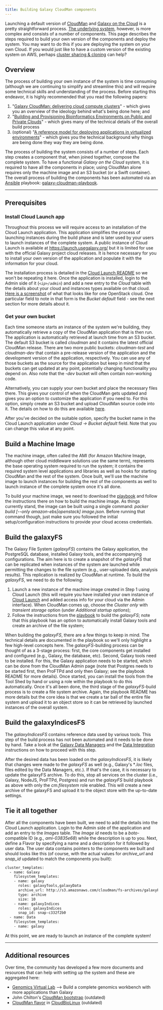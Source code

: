 ```yaml
---
title: Building Galaxy CloudMan components
---
```


<slot name="cloudman/linkbox-horizontal" />

Launching a default version of [CloudMan](http://usecloudman.org/) and [Galaxy on the Cloud](/src/cloudman/index.md) is a pretty straightforward process. [The underlying system](http://onlinelibrary.wiley.com/doi/10.1002/cpe.1836/full), however, is more complex and consists of a number of components. This page describes the steps required to build your own version of the components and deploy the system. You may want to do this if you are deploying the system on your own Cloud. If you would just like to have a custom version of the existing system on AWS, perhaps [cluster sharing & cloning](/src/cloudman/sharing/index.md) can help?

## Overview

The process of building your own instance of the system is time consuming (although we are continuing to simplify and streamline this) and will require some technical skills and understanding of the process. Before starting this endeavor, it is highly recommended that you read the following papers:
1. "[Galaxy CloudMan: delivering cloud compute clusters](http://www.biomedcentral.com/1471-2105/11/S12/S4)" - which gives you an overview of the ideology behind what's being done here; and
2. "[Building and Provisioning Bioinformatics Environments on Public and Private Clouds](http://figshare.com/articles/Building_and_Provisioning_Bioinformatics_Environments_on_Public_and_Private_Clouds/1424740)" - which gives many of the technical details of the overall build process
3. (optional) "[A reference model for deploying applications in virtualized environments](http://onlinelibrary.wiley.com/doi/10.1002/cpe.1836/full)" - which gives you the technical background why things are being done they way they are being done.

The process of building the system consists of a number of steps. Each step creates a component that, when joined together, compose the complete system. To have a functional *Galaxy on the Cloud* system, it is required to have all the components in place; using CloudMan alone requires only the machine image and an S3 bucket (or a Swift container). The overall process of building the components has been automated via an [Ansible](http://www.ansible.com/) playbook: [galaxy-cloudman-playbook](https://github.com/galaxyproject/galaxy-cloudman-playbook).

----

## Prerequisites

### Install Cloud Launch app

Throughout this process we will require access to an installation of the Cloud Launch application. This application simplifies the process of launching instances during the build phase and is later used by your users to launch instances of the complete system. A public instance of Cloud Launch is available at https://launch.usegalaxy.org/ but it is limited for use with the official Galaxy project cloud releases. It is hence necessary for you to install your own version of the application and populate it with the information for your cloud.

The installation process is detailed in the [Cloud Launch README](https://github.com/galaxyproject/cloudlaunch) so we won't be repeating it here. Once the application is installed, login to the Admin side of it (*`<ip>/admin`*) and add a new entry to the *Cloud* table with the details about your cloud and instances types available on that cloud. [Here is a screenshot](http://i.imgur.com/FAn3ERV.png) of what that looks like for one OpenStack cloud. One particular field to note in that form is the *Bucket default* field - see the next section for more details about it.

### Get your own bucket

Each time someone starts an instance of the system we're building, they automatically retrieve a copy of the CloudMan application that is then run. The application is automatically retrieved at launch time from an S3 bucket. The default S3 bucket is called *cloudman* and it contains the latest official CloudMan release. There are two more public buckets: *cloudman-test* and *cloudman-dev* that contain a pre-release version of the application and the development version of the application, respectively. You can use any of those buckets as the source for the application but keep in mind that the buckets can get updated at any point, potentially changing functionality you depend on. Also note that the *-dev* bucket will often contain non-working code.

Alternatively, you can supply your own bucket and place the necessary files there. This gives your control of when the CloudMan gets updated and gives you an option to customize the application if you need to. For this option, simply create an S3 bucket and upload CloudMan source code into it. The details on how to do this are available [here](https://galaxyproject.org/cloudman/customizing/#using-custom-cloudman-application).

After you’ve decided on the suitable option, specify the bucket name in the Cloud Launch application under *Cloud -> Bucket default* field. Note that you can change this value at any point.


## Build a Machine Image

The machine image, often called the AMI (for Amazon Machine Image, although other cloud middleware solutions use the same term), represents the base operating system required to run the system; it contains the required system level applications and libraries as well as hooks for starting CloudMan and the rest of the system. Once built, we'll use the machine image to launch instances for building the rest of the components as well to launch instance of the complete system once it's all done.

To build your machine image, we need to download the [playbook](https://github.com/galaxyproject/galaxy-cloudman-playbook) and follow the instructions there on how to build the machine image. As things currently stand, the image can be built using a single command: *packer build [--only amazon-ebs|openstack] image.json*. Before running that command though, just make sure you followed the initial setup/configuration instructions to provide your cloud access credentials.

## Build the galaxyFS

The Galaxy File System (*galaxyFS*) contains the Galaxy application, the PostgreSQL database, installed Galaxy tools, and the accompanying configurations. The aim here is to create a snapshot of the *galaxyFS* that can be replicated when instances of the system are launched while permitting the changes to the file system (e.g., user-uploaded data, analysis results). This replication is realized by CloudMan  at runtime. To build the *galaxyFS*, we need to do the following:
1. Launch a new instance of the machine image created in Step 1 using Cloud Launch (this will require you have installed your own instance of [Cloud Launch](https://github.com/galaxyproject/cloudlaunch) and added access info for your cloud via the Admin interface). When CloudMan comes up, choose the *Cluster only* with *transient storage* option (under *Additional startup options*);
2. Follow the instructions from the [playbook](https://github.com/galaxyproject/galaxy-cloudman-playbook) to build the *galaxyFS*; note that this playbook has an option to automatically install Galaxy tools and create an archive of the file system;

When building the *galaxyFS*, there are a few things to keep in mind. The technical details are documented in the playbook so we'll only highlight a few high-level concepts here. The *galaxyFS*-building process can be thought of as a 3-stage process: first, the core components get installed and configured (e.g., Galaxy, the database, etc). Second, Galaxy tools need to be installed. For this, the Galaxy application needs to be started, which can be done from the CloudMan Admin page (note that Postgres needs to be started first, then ProFTPd and only then Galaxy; see the playbook README for more details). Once started, you can install the tools from the Tool Shed by hand or using a role within the playbook to do this automatically. Once it's all been done, the third stage of the *galaxyFS*-build process is to create a file system archive. Again, the playbook README has more details but the core idea is that we create a tar ball of the entire file system and upload it to an object store so it can be retrieved by launched instances of the overall system.

## Build the galaxyIndicesFS

The *galaxyIndicesFS* contains reference data used by various tools. This step of the build process has not been automated and it needs to be done by hand. Take a look at the [Galaxy Data Managers](/src/admin/tools/data-managers/index.md) and the [Data Integration](/src/admin/data-integration/index.md) instructions on how to proceed with this step.

After the desired data has been loaded on the *galaxyIndicesFS*, it is likely that changes were made to the *galaxyFS* as well (e.g., Galaxy's **.loc* files, files edited by the Data Managers, etc.). If that's the case, it is necessary to update the galaxyFS archive. To do this, stop all services on the cluster (i.e., Galaxy, NodeJS, ProFTPd, Postgres) and run the *galaxyFS* build playbook as above with only the *cm.filesystem* role enabled. This will create a new archive of the galaxyFS and upload it to the object store with the up-to-date settings.

## Tie it all together

After all the components have been built, we need to add the details into the Cloud Launch application. Login to the Admin side of the application and add an entry to the *Images* table. The *Image id* needs to be a *boto*-compatible ID (e.g., *ami-03835e68*) while the description is up to you. Next, define a Flavor by specifying a name and a description for it followed by user data. The user data contains pointers to the components we built and should looks like this (of course, with the actual values for *archive_url* and *snap_id* updated to match the components you built):
```bash
cluster_templates:
  - name: Galaxy
    filesystem_templates:
    - name: galaxy
      roles: galaxyTools,galaxyData
      archive_url: http://s3.amazonaws.com/cloudman/fs-archives/galaxyFS-latest.tar.gz
      type: archive
      size: 10
    - name: galaxyIndices
      roles: galaxyIndices
      snap_id: snap-c332f2b0
  - name: Data
    filesystem_templates:
    - name: galaxy
```


At this point, we are ready to launch an instance of the complete system!

----

## Additional resources

Over time, the community has developed a few more documents and resources that can help with setting up the system and these are aggregated here:
* [Genomics Virtual Lab](https://github.com/gvlproject/gvl.ansible.playbook) ⟶ Build a complete genomics workbench with more applications than Galaxy
* John Chilton's [CloudMan bootstrap](https://github.com/jmchilton/cloudman_openstack_bootstrap) (outdated)
* [CloudMan flavor](https://github.com/chapmanb/cloudbiolinux/blob/master/deploy/cloudman.md) in [CloudBioLinux](http://cloudbiolinux.org/) (outdated)
